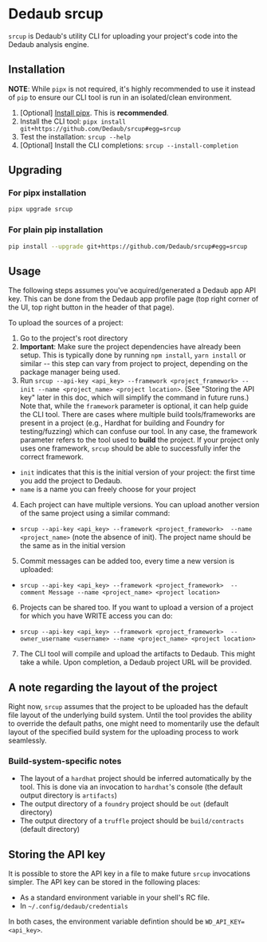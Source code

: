 # Dedaub srcup

`srcup` is Dedaub's utility CLI for uploading your project's code into the Dedaub analysis engine.

## Installation

**NOTE**: While `pipx` is not required, it's highly recommended to use it instead of `pip` to ensure our
CLI tool is run in an isolated/clean environment. 

1. [Optional] [Install pipx](https://pypa.github.io/pipx/). This is **recommended**.
2. Install the CLI tool: `pipx install git+https://github.com/Dedaub/srcup#egg=srcup`
3. Test the installation: `srcup --help`
4. [Optional] Install the CLI completions: `srcup --install-completion`


## Upgrading

### For pipx installation
```bash
pipx upgrade srcup
```

### For plain pip installation
```bash
pip install --upgrade git+https://github.com/Dedaub/srcup#egg=srcup
```

## Usage

The following steps assumes you've acquired/generated a Dedaub app API key. This can be done from the Dedaub app
profile page (top right corner of the UI, top right button in the header of that page).

To upload the sources of a project:
1. Go to the project's root directory
2. **Important**: Make sure the project dependencies have already been setup. This is typically done by running
`npm install`, `yarn install` or similar -- this step can vary from project to project, depending on the package
manager being used.
3. Run `srcup --api-key <api_key> --framework <project_framework> --init --name <project_name> <project location>`. (See "Storing the API key" later in this doc, 
which will simplify the command in future runs.) Note that, while the `framework`
parameter is optional, it can help guide the CLI tool. There are cases where multiple build tools/frameworks are
present in a project (e.g., Hardhat for building and Foundry for testing/fuzzing) which can confuse our tool. In
any case, the framework parameter refers to the tool used to **build** the project. If your project only uses one
framework, `srcup` should be able to successfully infer the correct framework.
  * `init` indicates that this is the initial version of your project: the first time you add the project to Dedaub.
  * `name` is a name you can freely choose for your project
4. Each project can have multiple versions. You can upload another version of the same project using a similar command:
 * `srcup --api-key <api_key> --framework <project_framework>  --name <project_name>` (note the absence of init). The project
name should be the same as in the initial version
5. Commit messages can be added too, every time a new version is uploaded:
  * `srcup --api-key <api_key> --framework <project_framework>  --comment Message --name <project_name> <project location>`
6. Projects can be shared too. If you want to upload a version of a project for which you have WRITE access you can do:
 * `srcup --api-key <api_key> --framework <project_framework>  --owner_username <username> --name <project_name> <project location>`
7. The CLI tool will compile and upload the artifacts to Dedaub. This might take a while. Upon completion, a
Dedaub project URL will be provided.

## A note regarding the layout of the project
Right now, `srcup` assumes that the project to be uploaded has the default file layout of the underlying build system. Until the tool provides the ability to override the default paths,
one might need to momentarily use the default layout of the specified build system for the uploading process to work seamlessly.

### Build-system-specific notes
- The layout of a `hardhat` project should be inferred automatically by the tool. This is done via an invocation to `hardhat`'s console (the default output directory is `artifacts`)
- The output directory of a `foundry` project should be `out` (default directory)
- The output directory of a `truffle` project should be `build/contracts` (default directory)

## Storing the API key

It is possible to store the API key in a file to make future `srcup` invocations simpler. The API key can be stored
in the following places:
- As a standard environment variable in your shell's RC file.
- In `~/.config/dedaub/credentials`

In both cases, the environment variable defintion should be `WD_API_KEY=<api_key>`.
